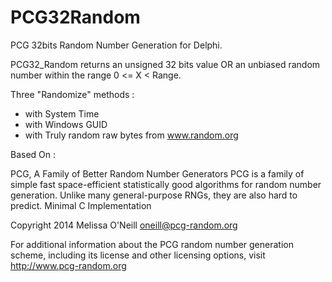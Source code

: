 # PCG32Random
PCG 32bits Random Number Generation for Delphi.

PCG32_Random returns an unsigned 32 bits value OR an unbiased random number within the range 0 <= X < Range.

Three "Randomize" methods :
- with System Time
- with Windows GUID
- with Truly random raw bytes from www.random.org

Based On :

PCG, A Family of Better Random Number Generators
PCG is a family of simple fast space-efficient statistically good algorithms for random number generation. Unlike many general-purpose RNGs, they are also hard to predict.
Minimal C Implementation

Copyright 2014 Melissa O'Neill <oneill@pcg-random.org>

For additional information about the PCG random number generation scheme, including its license and other licensing options, visit http://www.pcg-random.org
